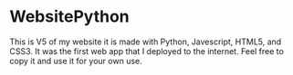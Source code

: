 # WebsitePython
This is V5 of my website it is made with Python, Javescript, HTML5, and CSS3. It was the first web app that I deployed to the internet. Feel free to copy it and use it for your own use.
